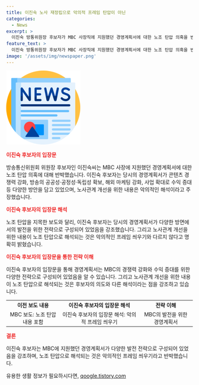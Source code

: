 ```yaml
---
title: 이진숙 노사 재정립으로 악의적 프레임 탄압이 아닌
categories:
  - News
excerpt: >
  이진숙 방통위원장 후보자가 MBC 사장직에 지원했던 경영계획서에 대한 노조 탄압 의혹을 반박했습니다. 이 후보자는 2014년 MBC 사장직에 지원하며 콘텐츠 경쟁력 강화, 공공성·공정성·독립성 확보, 해외 마케팅 강화 등을 포함한 전략을 제출했으며, 노조 탄압은 악의적인 프레임이라고 주장했습니다. MBC는 이 후보자가 노조 탈퇴를 요구하고 노조 근무자를 줄이는 내용을 담았다고 보도했지만, 후보자는 이를 전혀 부인했습니다.
feature_text: >
  이진숙 방통위원장 후보자가 MBC 사장직에 지원했던 경영계획서에 대한 노조 탄압 의혹을 반박했습니다. 이 후보자는 2014년 MBC 사장직에 지원하며 콘텐츠 경쟁력 강화, 공공성·공정성·독립성 확보, 해외 마케팅 강화 등을 포함한 전략을 제출했으며, 노조 탄압은 악의적인 프레임이라고 주장했습니다. MBC는 이 후보자가 노조 탈퇴를 요구하고 노조 근무자를 줄이는 내용을 담았다고 보도했지만, 후보자는 이를 전혀 부인했습니다.
image: '/assets/img/newspaper.png'
---
```


<p><img src="/assets/img/newspaper.png" alt="kimp 속보" /></p>

<p><b><span style="color: #ee2323;">이진숙 후보자의 입장문</span></b></p>

<p data-ke-size="size16">방송통신위원회 위원장 후보자인 이진숙씨는 MBC 사장에 지원했던 경영계획서에 대한 노조 탄압 의혹에 대해 반박했습니다. 이진숙 후보자는 당시의 경영계획서가 콘텐츠 경쟁력 강화, 방송의 공공성·공정성·독립성 확보, 해외 마케팅 강화, 사업 확대로 수익 증대 등 다양한 방안을 담고 있었으며, 노사관계 개선을 위한 내용은 악의적인 해석이라고 주장했습니다.</p>

<p><b><span style="color: #ee2323;">이진숙 후보자의 입장문 해석</span></b></p>

<p data-ke-size="size16">노조 탄압을 지목한 보도와 달리, 이진숙 후보자는 당시의 경영계획서가 다양한 방면에서의 발전을 위한 전략으로 구성되어 있었음을 강조했습니다. 그리고 노사관계 개선을 위한 내용이 노조 탄압으로 해석되는 것은 악의적인 프레임 씌우기와 다르지 않다고 명확히 밝혔습니다.</p>

<p><b><span style="color: #ee2323;">이진숙 후보자의 입장문을 통한 전략 이해</span></b></p>

<p data-ke-size="size16">이진숙 후보자의 입장문을 통해 경영계획서는 MBC의 경쟁력 강화와 수익 증대를 위한 다양한 전략으로 구성되어 있었음을 알 수 있습니다. 그리고 노사관계 개선을 위한 내용이 노조 탄압으로 해석되는 것은 후보자의 의도와 다른 해석이라는 점을 강조하고 있습니다.</p>

<table>
  <tr>
    <td style="text-align: center; height: 17px;"><b>이전 보도 내용</b></td>
    <td style="text-align: center; height: 17px;"><b>이진숙 후보자의 입장문 해석</b></td>
    <td style="text-align: center; height: 17px;"><b>전략 이해</b></td>
  </tr>
  <tr>
    <td style="text-align: center; height: 17px;">MBC 보도: 노조 탄압 내용 포함</td>
    <td style="text-align: center; height: 17px;">이진숙 후보자의 입장문 해석: 악의적 프레임 씌우기</td>
    <td style="text-align: center; height: 17px;">MBC의 발전을 위한 경영계획서</td>
  </tr>
</table>

<p><b><span style="color: #ee2323;">결론</span></b></p>

<p data-ke-size="size16">이진숙 후보자는 MBC에 지원했던 경영계획서가 다양한 발전 전략으로 구성되어 있었음을 강조하며, 노조 탄압으로 해석되는 것은 악의적인 프레임 씌우기라고 반박했습니다.</p>
유용한 생활 정보가 필요하시다면, <a href="https://qoogle.tistory.com" rel="dofollow">qoogle.tistory.com</a>


